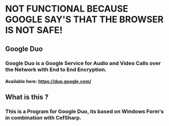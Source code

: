 # NOT FUNCTIONAL BECAUSE GOOGLE SAY'S THAT THE BROWSER IS NOT SAFE!



## Google Duo
### Google Duo is a Google Service for Audio and Video Calls over the Network with End to End Encryption. 

#### Available here: https://duo.google.com/


## What is this ?
### This is a Program for Google Duo, its based on Windows Form's in combination with CefSharp.


